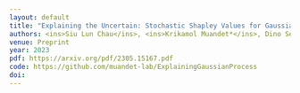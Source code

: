 ```yaml
---
layout: default
title: "Explaining the Uncertain: Stochastic Shapley Values for Gaussian Process Models"
authors: <ins>Siu Lun Chau</ins>, <ins>Krikamol Muandet*</ins>, Dino Sejdinovic* (* equal contribution)
venue: Preprint
year: 2023
pdf: https://arxiv.org/pdf/2305.15167.pdf
code: https://github.com/muandet-lab/ExplainingGaussianProcess
doi: 
---
```

